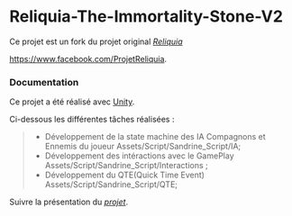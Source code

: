
# Reliquia-The-Immortality-Stone-V2
Ce projet est un fork du projet original [*Reliquia*](https://github.com/Makiro77/Reliquia-The-Immortality-Stone-V2/tree/main/Reliquia/Assets/Script/Sandrine_Script/IA)


https://www.facebook.com/ProjetReliquia.  



### Documentation

Ce projet a été réalisé avec [Unity](https://unity.com/).

Ci-dessous les différentes tâches réalisées :  


> 
>
> - Développement de la state machine des IA Compagnons et Ennemis du joueur Assets/Script/Sandrine_Script/IA;
> - Développement des intéractions avec le GamePlay Assets/Script/Sandrine_Script/Interactions ;
> - Développement du QTE(Quick Time Event) Assets/Script/Sandrine_Script/QTE;
> 
>

Suivre la présentation du [*projet*](https://github.com/SandoKabe/LeProjetReliquia/tree/a09103171cec3907f0f940641031575f0e5c3a14#presentation).
